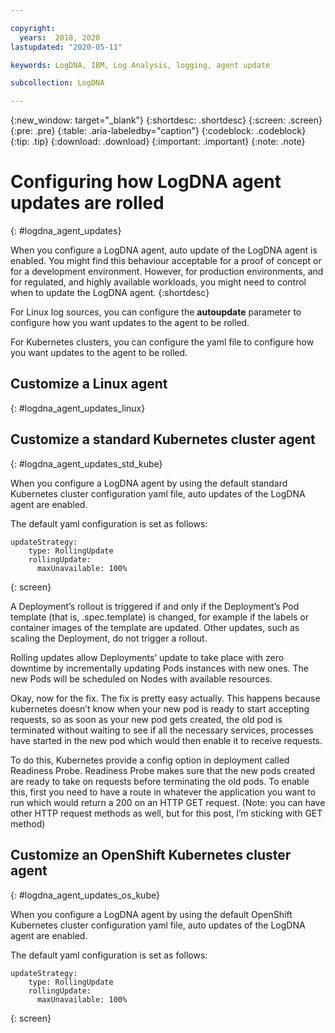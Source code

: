 ```yaml
---

copyright:
  years:  2018, 2020
lastupdated: "2020-05-11"

keywords: LogDNA, IBM, Log Analysis, logging, agent update

subcollection: LogDNA

---
```


{:new_window: target="_blank"}
{:shortdesc: .shortdesc}
{:screen: .screen}
{:pre: .pre}
{:table: .aria-labeledby="caption"}
{:codeblock: .codeblock}
{:tip: .tip}
{:download: .download}
{:important: .important}
{:note: .note}

# Configuring how LogDNA agent updates are rolled
{: #logdna_agent_updates}

When you configure a LogDNA agent, auto update of the LogDNA agent is enabled. You might find this behaviour acceptable for a proof of concept or for a development environment. However, for production environments, and for regulated, and highly available workloads, you might need to control when to update the LogDNA agent.
{:shortdesc}

For Linux log sources, you can configure the **autoupdate** parameter to configure how you want updates to the agent to be rolled.

For Kubernetes clusters, you can configure the yaml file to configure how you want updates to the agent to be rolled. 


## Customize a Linux agent
{: #logdna_agent_updates_linux}



## Customize a standard Kubernetes cluster agent
{: #logdna_agent_updates_std_kube}

When you configure a LogDNA agent by using the default standard Kubernetes cluster configuration yaml file, auto updates of the LogDNA agent are enabled.

The default yaml configuration is set as follows:

```
updateStrategy:
    type: RollingUpdate
    rollingUpdate:
      maxUnavailable: 100%
```
{: screen}


A Deployment’s rollout is triggered if and only if the Deployment’s Pod template (that is, .spec.template) is changed, for example if the labels or container images of the template are updated. Other updates, such as scaling the Deployment, do not trigger a rollout.

Rolling updates allow Deployments’ update to take place with zero downtime by incrementally updating Pods instances with new ones. The new Pods will be scheduled on Nodes with available resources.

Okay, now for the fix. The fix is pretty easy actually. This happens because kubernetes doesn’t know when your new pod is ready to start accepting requests, so as soon as your new pod gets created, the old pod is terminated without waiting to see if all the necessary services, processes have started in the new pod which would then enable it to receive requests.

To do this, Kubernetes provide a config option in deployment called Readiness Probe. Readiness Probe makes sure that the new pods created are ready to take on requests before terminating the old pods. To enable this, first you need to have a route in whatever the application you want to run which would return a 200 on an HTTP GET request. (Note: you can have other HTTP request methods as well, but for this post, I’m sticking with GET method)

## Customize an OpenShift Kubernetes cluster agent
{: #logdna_agent_updates_os_kube}


When you configure a LogDNA agent by using the default OpenShift Kubernetes cluster configuration yaml file, auto updates of the LogDNA agent are enabled.

The default yaml configuration is set as follows:

```
updateStrategy:
    type: RollingUpdate
    rollingUpdate:
      maxUnavailable: 100%
```
{: screen}

